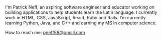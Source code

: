 I'm Patrick Neff, an aspiring software engineer and educator working on building applications to help students learn the Latin language. 
I currently work in HTML, CSS, JavaScript, React, Ruby and Rails.
I’m currently learning Python, Java, and C++ and earning my MS in computer science.  

How to reach me: pneff88@gmail.com 

<!---
pneff88/pneff88 is a ✨ special ✨ repository because its `README.md` (this file) appears on your GitHub profile.
You can click the Preview link to take a look at your changes.
--->
